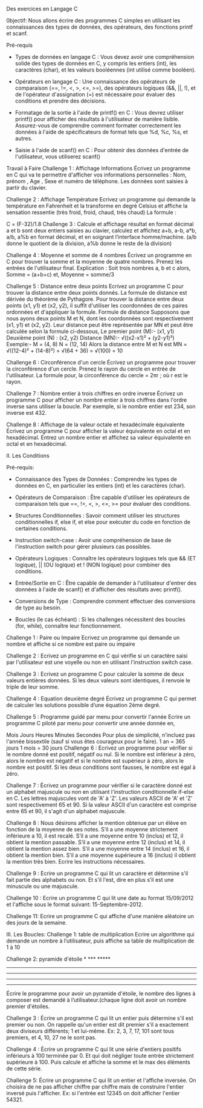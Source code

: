 Des exercices en Langage C

0bjectif:
Nous allons écrire des programmes C simples en utilisant les connaissances des types de données, des opérateurs, des fonctions printf et scanf.

Pré-requis
- Types de données en langage C : Vous devez avoir une compréhension solide des types de données en C, y compris les entiers (int), les caractères (char), et les valeurs booléennes (int utilisé comme booléen).

- Opérateurs en langage C : Une connaissance des opérateurs de comparaison (==, !=, <, >, <=, >=), des opérateurs logiques (&&, ||, !), et de l'opérateur d'assignation (=) est nécessaire pour évaluer des conditions et prendre des décisions.

- Formatage de la sortie à l'aide de printf() en C : Vous devrez utiliser printf() pour afficher des résultats à l'utilisateur de manière lisible. Assurez-vous de comprendre comment formater correctement les données à l'aide de spécificateurs de format tels que %d, %c, %s, et autres.

- Saisie à l'aide de scanf() en C : Pour obtenir des données d'entrée de l'utilisateur, vous utiliserez scanf()

Travail à Faire
Challenge 1 : Affichage Informations
Écrivez un programme en C qui va te permettre d'afficher vos informations personnelles : Nom, prénom , Age , Sexe et numéro de téléphone. Les données sont saisies à partir du clavier.

Challenge 2 : Affichage Température
Ecrivez un programme qui demande la température en Fahrenheit et la transforme en degré Celsius et affiche la sensation ressentie (très froid, froid, chaud, très chaud) La formule :

C = (F-32)/1.8
Challenge 3 : Calcule et affichage résultat en format décimal
a et b sont deux entiers saisies au clavier, calculez et affichez a+b, a-b, a*b, a/b, a%b en format décimal, et en soignant l’interface homme/machine. (a/b donne le quotient de la division, a%b donne le reste de la division)

Challenge 4 : Moyenne et somme de 4 nombres
Écrivez un programme en C pour trouver la somme et la moyenne de quatre nombres. Prenez les entrées de l'utilisateur final. Explication : Soit trois nombres a, b et c alors, Somme = (a+b+c) et, Moyenne = somme/3

Challenge 5 : Distance entre deux points
Ecrivez un programme C pour trouver la distance entre deux points donnés. La formule de distance est dérivée du théorème de Pythagore. Pour trouver la distance entre deux points (x1, y1) et (x2, y2), il suffit d'utiliser les coordonnées de ces paires ordonnées et d'appliquer la formule. Formule de distance Supposons que nous ayons deux points M et N, dont les coordonnées sont respectivement (x1, y1) et (x2, y2). Leur distance peut être représentée par MN et peut être calculée selon la formule ci-dessous, Le premier point (M):- (x1, y1) Deuxième point (N) : (x2, y2) Distance (MN):- √((x2-x1)² + (y2-y1)²) Exemple:- M = (4, 8) N = (12, 14) Alors la distance entre M et N est MN = √((12-4)² + (14-8)²) = √(64 + 36) = √(100) = 10

Challenge 6 : Circonférence d'un cercle
Écrivez un programme pour trouver la circonférence d'un cercle. Prenez le rayon du cercle en entrée de l'utilisateur. La formule pour, la circonférence du cercle = 2πr ; où r est le rayon.

Challenge 7 : Nombre entier à trois chiffres en ordre inverse
Écrivez un programme C pour afficher un nombre entier à trois chiffres dans l'ordre inverse sans utiliser la boucle. Par exemple, si le nombre entier est 234, son inverse est 432.

Challenge 8 : Affichage de la valeur octale et hexadécimale équivalente
Écrivez un programme C pour afficher la valeur équivalente en octal et en hexadécimal. Entrez un nombre entier et affichez sa valeur équivalente en octal et en hexadécimal.


II. Les Conditions

Pré-requis:
- Connaissance des Types de Données : Comprendre les types de données en C, en particulier les entiers (int) et les caractères (char).

- Opérateurs de Comparaison : Être capable d'utiliser les opérateurs de comparaison tels que ==, !=, <, >, <=, >= pour évaluer des conditions.

- Structures Conditionnelles : Savoir comment utiliser les structures conditionnelles if, else if, et else pour exécuter du code en fonction de certaines conditions.

- Instruction switch-case : Avoir une compréhension de base de l'instruction switch pour gérer plusieurs cas possibles.

- Opérateurs Logiques : Connaître les opérateurs logiques tels que && (ET logique), || (OU logique) et ! (NON logique) pour combiner des conditions.

- Entrée/Sortie en C : Être capable de demander à l'utilisateur d'entrer des données à l'aide de scanf() et d'afficher des résultats avec printf().

- Conversions de Type : Comprendre comment effectuer des conversions de type au besoin.

- Boucles (le cas échéant) : Si les challenges nécessitent des boucles (for, while), connaître leur fonctionnement.

Challenge 1 : Paire ou Impaire
Ecrivez un programme qui demande un nombre et affiche si ce nombre est paire ou impaire

Challenge 2 :
Ecrivez un programme en C qui vérifie si un caractère saisi par l'utilisateur est une voyelle ou non en utilisant l'instruction switch case.

Challenge 3 :
Ecrivez un programme C pour calculer la somme de deux valeurs entières données. Si les deux valeurs sont identiques, il renvoie le triple de leur somme.

Challenge 4 : Equation deuxième degré
Écrivez un programme C qui permet de calculer les solutions possible d’une équation 2ème degré.

Challenge 5 : Programme guidé par menu pour convertir l'année
Ecrire un programme C piloté par menu pour convertir une année donnée en,

Mois
Jours
Heures
Minutes
Secondes Pour plus de simplicité, n'incluez pas l'année bissextile (sauf si vous êtes courageux pour le faire). 1 an = 365 jours 1 mois = 30 jours
Challenge 6 :
Ecrivez un programme pour vérifier si le nombre donné est positif, négatif ou nul. Si le nombre est inférieur à zéro, alors le nombre est négatif et si le nombre est supérieur à zéro, alors le nombre est positif. Si les deux conditions sont fausses, le nombre est égal à zéro.

Challenge 7 :
Écrivez un programme pour vérifier si le caractère donné est un alphabet majuscule ou non en utilisant l'instruction conditionnelle if-else en C. Les lettres majuscules vont de 'A' à 'Z'. Les valeurs ASCII de 'A' et 'Z' sont respectivement 65 et 90. Si la valeur ASCII d'un caractère est comprise entre 65 et 90, il s'agit d'un alphabet majuscule.

Challenge 8 :
Nous désirons afficher la mention obtenue par un élève en fonction de la moyenne de ses notes. S’il a une moyenne strictement inférieure a 10, il est recalé. S’il a une moyenne entre 10 (inclus) et 12, il obtient la mention passable. S’il a une moyenne entre 12 (inclus) et 14, il obtient la mention assez bien. S’il a une moyenne entre 14 (inclus) et 16, il obtient la mention bien. S’il a une moyenne supérieure a 16 (inclus) il obtient la mention très bien. Ecrire les instructions nécessaires.

Challenge 9 :
Ecrire un programme C qui lit un caractère et détermine s'il fait partie des alphabets ou non. Et s'il l'est, dire en plus s’il est une minuscule ou une majuscule.

Challenge 10 :
Ecrire un programme C qui lit une date au format 15/09/2012 et l'affiche sous le format suivant: 15-Septembre-2012.

Challenge 11:
Ecrire un programme C qui affiche d'une manière aléatoire un des jours de la semaine.

III. Les Boucles:
Challenge 1: table de multiplication
Ecrire un algorithme qui demande un nombre à l’utilisateur, puis affiche sa table de multiplication de 1 à 10

Challenge 2: pyramide d'étoile
      *
     ***
    *****
   *******
  *********
 ***********
*************
Écrire le programme pour avoir un pyramide d'étoile, le nombre des lignes à composer est demandé à l’utilisateur.(chaque ligne doit avoir un nombre premier d'étoiles.

Challenge 3 :
Écrire un programme C qui lit un entier puis détermine s'il est premier ou non. On rappelle qu'un entier est dit premier s'il a exactement deux diviseurs différents; 1 et lui-même. Ex: 2, 3, 7, 17, 101 sont tous premiers, et 4, 10, 27 ne le sont pas.

Challenge 4 :
Écrire un programme C qui lit une série d'entiers positifs inférieurs à 100 terminée par 0. Et qui doit négliger toute entrée strictement supérieure à 100. Puis calcule et affiche la somme et le max des éléments de cette série.

Challenge 5:
Écrire un programme C qui lit un entier et l'affiche inversée. On choisira de ne pas afficher chiffre par chiffre mais de construire l'entier inversé puis l'afficher. Ex: si l'entrée est 12345 on doit afficher l'entier 54321.
